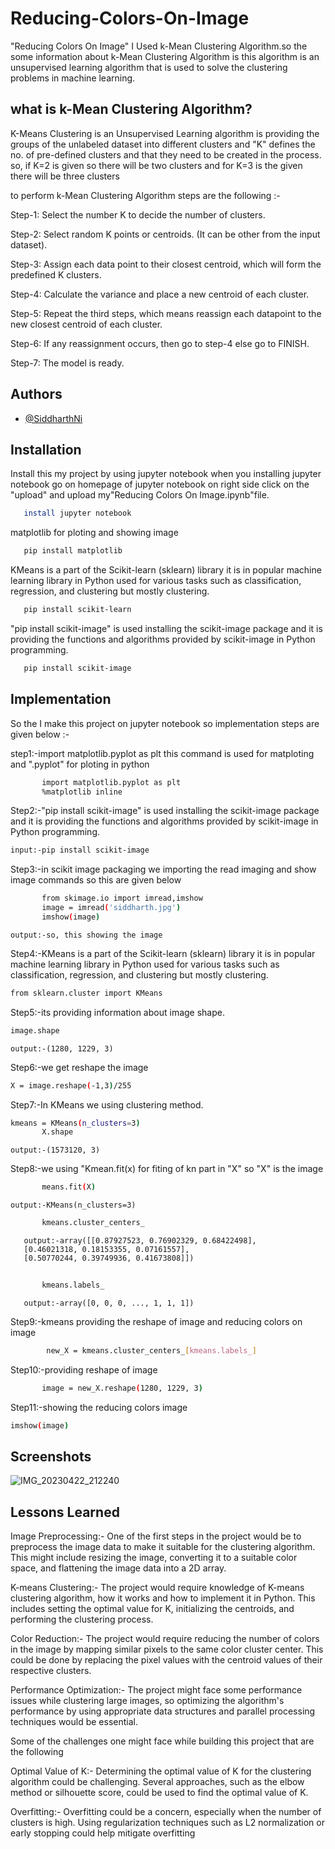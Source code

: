 
# Reducing-Colors-On-Image

"Reducing Colors On Image" I Used k-Mean Clustering Algorithm.so the some information about k-Mean Clustering Algorithm is this algorithm is an unsupervised learning algorithm that is used to solve the clustering problems in machine learning.

## what is k-Mean Clustering Algorithm?

K-Means Clustering is an Unsupervised Learning algorithm is providing the groups of the unlabeled dataset into different clusters and "K" defines the no. of pre-defined clusters and that they need to be created in the process. so, if K=2 is given so there will be two clusters and for K=3 is the given there will be three clusters

to perform k-Mean Clustering Algorithm steps are the following :-

Step-1: Select the number K to decide the number of clusters.

Step-2: Select random K points or centroids. (It can be other from the input dataset).

Step-3: Assign each data point to their closest centroid, which will form the predefined K clusters.

Step-4: Calculate the variance and place a new centroid of each cluster.

Step-5: Repeat the third steps, which means reassign each datapoint to the new closest centroid of each cluster.

Step-6: If any reassignment occurs, then go to step-4 else go to FINISH.

Step-7: The model is ready.


## Authors

- [@SiddharthNi](https://github.com/SiddharthNi)


## Installation

Install this my project by using jupyter notebook
when you installing jupyter notebook go on homepage of jupyter notebook on right side click on the "upload" and upload my"Reducing Colors On Image.ipynb"file. 


```bash
   install jupyter notebook
```
   matplotlib for ploting and showing image
```bash
   pip install matplotlib
```
   KMeans is a part of the Scikit-learn (sklearn) library it is in popular machine learning library in Python used for various tasks such as classification, regression, and clustering but mostly clustering.
```bash
   pip install scikit-learn
```

   "pip install scikit-image" is used  installing the scikit-image package and it is providing the functions and algorithms provided by scikit-image in  Python programming.
```bash
   pip install scikit-image
```
   
## Implementation

So the I make this project on jupyter notebook so  implementation steps are given below :-

step1:-import matplotlib.pyplot as plt this command is used for matploting and ".pyplot" for ploting in python
```bash
       import matplotlib.pyplot as plt
       %matplotlib inline

```

Step2:-"pip install scikit-image" is used installing the scikit-image package and it is providing the functions and algorithms provided by scikit-image in Python programming.
```bash
input:-pip install scikit-image
```
Step3:-in scikit image packaging we importing the read imaging and show image commands so this are given below
```bash
       from skimage.io import imread,imshow
       image = imread('siddharth.jpg')
       imshow(image)
```
    output:-so, this showing the image

Step4:-KMeans is a part of the Scikit-learn (sklearn) library it is in popular machine learning library in Python used for various tasks such as classification, regression, and clustering but mostly clustering.
```bash
from sklearn.cluster import KMeans
```
Step5:-its providing information about image shape.
```bash
image.shape
```
    output:-(1280, 1229, 3)

Step6:-we get reshape the image
```bash
X = image.reshape(-1,3)/255
```
Step7:-In KMeans we using clustering method.
```bash
kmeans = KMeans(n_clusters=3)
       X.shape
```
    output:-(1573120, 3)

Step8:-we using "Kmean.fit(x) for fiting of kn part in "X" so "X" is the image

```bash
       means.fit(X)
```
    output:-KMeans(n_clusters=3)

```bash
       kmeans.cluster_centers_
```
       
       output:-array([[0.87927523, 0.76902329, 0.68422498],
       [0.46021318, 0.18153355, 0.07161557],
       [0.50770244, 0.39749936, 0.41673808]])

```bash
        
       kmeans.labels_
```
       
       output:-array([0, 0, 0, ..., 1, 1, 1])
       
Step9:-kmeans providing the reshape of image and reducing colors on image
```bash
        new_X = kmeans.cluster_centers_[kmeans.labels_]
```
Step10:-providing reshape of image
```bash
       image = new_X.reshape(1280, 1229, 3)
```
Step11:-showing the reducing colors image
```bash
imshow(image)
```


    
## Screenshots
![IMG_20230422_212240](https://user-images.githubusercontent.com/116881073/233798903-d137b0b4-421c-4546-a6db-c9d86f563195.jpg)



## Lessons Learned

Image Preprocessing:- One of the first steps in the project would be to preprocess the image data to make it suitable for the clustering algorithm. This might include resizing the image, converting it to a suitable color space, and flattening the image data into a 2D array.

K-means Clustering:- The project would require knowledge of K-means clustering algorithm, how it works and how to implement it in Python. This includes setting the optimal value for K, initializing the centroids, and performing the clustering process.

Color Reduction:- The project would require reducing the number of colors in the image by mapping similar pixels to the same color cluster center. This could be done by replacing the pixel values with the centroid values of their respective clusters.

Performance Optimization:- The project might face some performance issues while clustering large images, so optimizing the algorithm's performance by using appropriate data structures and parallel processing techniques would be essential.

Some of the challenges one might face while building this project that are the following

Optimal Value of K:- Determining the optimal value of K for the clustering algorithm could be challenging. Several approaches, such as the elbow method or silhouette score, could be used to find the optimal value of K.

Overfitting:- Overfitting could be a concern, especially when the number of clusters is high. Using regularization techniques such as L2 normalization or early stopping could help mitigate overfitting



       



